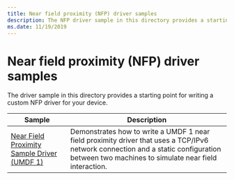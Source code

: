 ```yaml
---
title: Near field proximity (NFP) driver samples
description: The NFP driver sample in this directory provides a starting point for writing a custom driver for your device.
ms.date: 11/19/2019
---
```


# Near field proximity (NFP) driver samples

The driver sample in this directory provides a starting point for writing a custom NFP driver for your device.

| Sample | Description |
| --- | --- |
| [Near Field Proximity Sample Driver (UMDF 1)](/samples/microsoft/windows-driver-samples/near-field-proximity-sample-driver-umdf-version-1) | Demonstrates how to write a UMDF 1 near field proximity driver that uses a TCP/IPv6 network connection and a static configuration between two machines to simulate near field interaction. |
